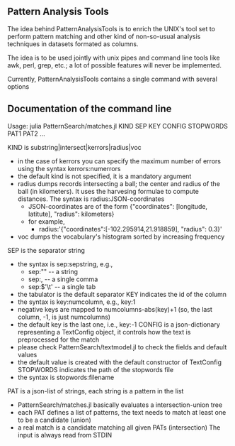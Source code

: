 ## Pattern Analysis Tools
The idea behind PatternAnalysisTools is to enrich the UNIX's tool set to perform pattern matching and other kind of non-so-usual analysis techniques in datasets formated as columns.

The idea is to be used jointly with unix pipes and command line tools like awk, perl, grep, etc.; a lot of possible features will never be implemented.

Currently, PatternAnalysisTools contains a single command with several options

## Documentation of the command line

Usage: julia PatternSearch/matches.jl KIND SEP KEY CONFIG STOPWORDS PAT1 PAT2 ...
    
KIND is substring|intersect|kerrors|radius|voc
- in the case of kerrors you can specify the maximum number of errors using the syntax kerrors:numerrors
- the default kind is not specified, it is a mandatory argument
- radius dumps records intersecting a ball; the center and radius of the ball (in kilometers). It uses the harvesing formulae to compute distances. The syntax is radius:JSON-coordinates
    - JSON-coordinates are of the form {"coordinates": [longitude, latitute], "radius": kilometers}
    - for example,
         - radius:'{"coordinates":[-102.295914,21.918859], "radius": 0.3}'
- voc dumps the vocabulary's histogram sorted by increasing frequency

SEP is the separator string
- the syntax is sep:sepstring, e.g.,
    - sep:"<SEP>" -- a <SEP> string
    - sep:,       -- a single comma
    - sep:\$'\\t'  -- a single tab
- the tabulator is the default separator
KEY indicates the id of the column
- the syntax is key:numcolumn, e.g., key:1
- negative keys are mapped to numcolumns-abs(key)+1 (so, the last column, -1, is just numcolumns)
- the default key is the last one, i.e., key:-1
CONFIG is a json-dictionary representing a TextConfig object, it controls how the text is preprocessed for the match
- please check PatternSearch/textmodel.jl to check the fields and default values
- the default value is created with the default constructor of TextConfig
STOPWORDS indicates the path of the stopwords file
- the syntax is stopwords:filename

PAT is a json-list of strings, each string is a pattern in the list
- PatternSearch/matches.jl basically evaluates a intersection-union tree
- each PAT defines a list of patterns, the text needs to match at least one to be a candidate (union)
- a real match is a candidate matching all given PATs (intersection)
The input is always read from STDIN

